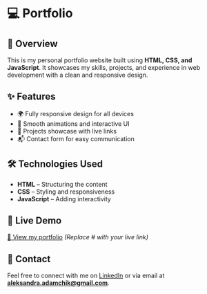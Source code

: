 # 💻 Portfolio  

## 🔹 Overview  
This is my personal portfolio website built using **HTML, CSS, and JavaScript**. It showcases my skills, projects, and experience in web development with a clean and responsive design.  

## ✨ Features  
- 🌍 Fully responsive design for all devices  
- 🎨 Smooth animations and interactive UI  
- 📂 Projects showcase with live links  
- 📬 Contact form for easy communication  

## 🛠️ Technologies Used  
- **HTML** – Structuring the content  
- **CSS** – Styling and responsiveness  
- **JavaScript** – Adding interactivity  

## 🚀 Live Demo  
[🔗 View my portfolio](#) _(Replace # with your live link)_  

## 📩 Contact  
Feel free to connect with me on [LinkedIn](#) or via email at **aleksandra.adamchik@gmail.com**.  
